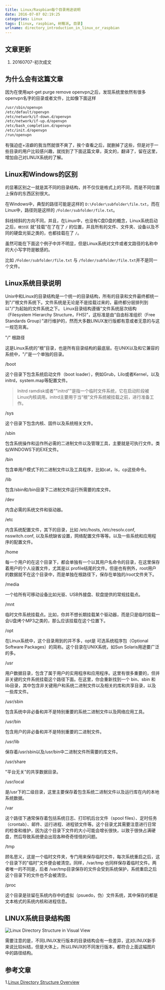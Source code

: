 ```yaml
---
title: Linux/Raspbian每个目录用途说明
date: 2016-07-07 02:19:25
categories: Linux
tags: [linux, raspbian, 树莓派, 目录]
urlname: directory_introduction_in_linux_or_raspbian
---
```


## 文章更新

1. 20160707-初次成文

## 为什么会有这篇文章

因为在使用apt-get purge remove openvpn之后，发现系统里依然有很多openvpn名字的目录或者文件，比如像下面这样

``` bash
/usr/sbin/openvpn
/etc/default/openvpn
/etc/network/if-down.d/openvpn
/etc/network/if-up.d/openvpn
/etc/bash_completion.d/openvpn
/etc/init.d/openvpn
/run/openvpn
```

有强迫症+洁癖的我当然就很不爽了，挨个查看之后，就删掉了这些，但是对于一些目录的用户比较感兴趣，就找到了下面这篇文章，英文的，翻译了，留在这里，增加自己对LINUX系统的了解。<!-- more -->

## Linux和Windows的区别 

的显著区别之一就是其不同的目录结构，并不仅仅是格式上的不同，而是不同位置上保存的东西区别很大。

在Windows中，典型的路径可能是这样的 `D:\Folder\subfolder\file.txt`，而在Linux中，路径则是这样的 `/Folder/subfolder/file.txt`。

斜线倾斜的方向不同，并且，在Linux中，也没有C盘D盘的概念，Linux系统启动之后，`根分区` 就"挂载"在了在了 `/` 的位置，并且所有的文件、文件夹、设备以及不同的硬盘光驱之类的，也都挂载在了 `/`。

虽然可能在下面这个例子中并不明显，但是Linux系统对文件或者文路径的名称中的大小写字符是敏感的。

比如 `/Folder/subfolder/file.txt` 与 `/folder/subfolder/file.txt`并不是同一个文件。

## Linux系统目录说明

Unix中和Linux的目录结构是一个统一的目录结构，所有的目录和文件最终都统一到"/"根文件系统下。文件系统是无论是不是挂载过来的，最终都分层排列到以"/"为起始的文件系统之下。
Linux目录结构遵循"文件系统层次结构（Filesystem Hierarchy Structure，FHS)"，这标准是由“自由标准组织（Free Standards Group）”进行维护的，然而大多数LINUX发行版都有意或者无意的与这一规范背离。

"/" 根路径

这是Linux系统的“根”目录，也是所有目录结构的最底层。在UNIX以及和它兼容的系统中，"/"是一个单独的目录。

/boot

这个目录下包含系统启动文件（boot loader），例如Grub，Lilo或者Kernel，以及initrd，system.map等配置文件。

> Initrd ramdisk或者""initrd""是指一个临时文件系统，它在启动阶段被Linux内核调用。initrd主要用于当“根”文件系统被挂载之前，进行准备工作。

/sys

这个目录下包含内核、固件以及系统相关文件。

/sbin

包含系统操作和运作所必需的二进制文件以及管理工具，主要就是可执行文件。类似WINDOWS下的EXE文件。

/bin

包含单用户模式下的二进制文件以及工具程序，比如cat，ls，cp这些命令。

/lib

包含/sbin和/bin目录下二进制文件运行所需要的库文件。

/dev

内含必需的系统文件和驱动器。

/etc

内含系统配置文件，其下的目录，比如 /etc/hosts, /etc/resolv.conf, nsswitch.conf, 以及系统缺省设置，网络配置文件等等。以及一些系统和应用程序的配置文件。

/home

每一个用户的在这个目录下，都会单独有一个以其用户名命令的目录，在这里保存着用户的个人设置文件，尤其是以 profile结尾的文件。但是也有例外，root用户的数据就不在这个目录中，而是单独在根路径下，保存在单独的/root文件夹下。

/media

一个给所有可移动设备比如光驱、USB外接盘、软盘提供的常规挂载点。

/mnt

临时文件系统挂载点。比如，你并不想长期挂载某个驱动器，而是只是临时挂载一会U盘烤个MP3之类的，那么应该挂载在这个位置下。

/opt

在Linux系统中，这个目录用到的并不多，opt是 可选系统程序包（Optional Software Packages）的简称。这个目录在UNIX系统，如Sun Solaris用途要广泛的多。

/usr

用户数据目录，包含了属于用户的实用程序和应用程序。这里有很多重要的，但并非关键的文件系统挂载这个路径下面。在这里，你会重新找到一个 bin、sbin 和 lib目录，其中包含非关键用户和系统二进制文件以及相关的库和共享目录，以及一些库文件。

/usr/sbin

包含系统中非必备和并不是特别重要的系统二进制文件以及网络应用工具。

/usr/bin

包含用户的非必备和并不是特别重要的二进制文件。

/usr/lib

保存着/usr/sbin以及/usr/bin中二进制文件所需要的库文件。

/usr/share

"平台无关"的共享数据目录。

/usr/local

是/usr下的二级目录，这里主要保存着包含系统二进制文件以及运行库在内的本地系统数据。

/var

这个路径下通常保存着包括系统日志、打印机后台文件（spool files）、定时任务（crontab）、邮件、运行进程、进程锁文件等。这个目录尤其需要注意进行日常的检查和维护，因为这个目录下文件的大小可能会增长很快，以致于很快占满硬盘，然后导致系统便会出现各种奇奇怪怪的问题。

/tmp

顾名思义，这是一个临时文件夹，专门用来保存临时文件，每次系统重启之后，这个目录下的"临时"文件便会被清空。同样，/var/tmp 也同样保存着临时文件。两者唯一的不同是，后者 /var/tmp目录保存的文件会受到系统保护，系统重启之后这个目录下的文件也不会被清空。

/proc 

这个目录是驻留在系统内存中的虚拟（psuedo，伪）文件系统，其中保存的都是文本格式的系统内核和进程信息。

## LINUX系统目录结构图

![Linux Directory Structure in Visual View](ldr.png)

需要注意的是，不同LINUX发行版本的目录结构会有一些差异，这对LINUX新手来说比较纠结，但是大体上，所以LINUX的不同发行版本，都符合上面这幅图片中的路径结构。

## 参考文章

1.[Linux Directory Structure Overview](http://www.debianadmin.com/linux-directory-structure-overview.html)


